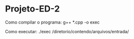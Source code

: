 # Projeto-ED-2
Como compilar o programa: g++ *.cpp -o exec

Como executar: ./exec /diretorio/contendo/arquivos/entrada/
